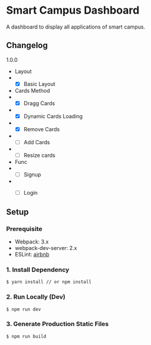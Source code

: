 # Smart Campus Dashboard
A dashboard to display all applications of smart campus.


## Changelog

1.0.0

- Layout
- - [x] Basic Layout
- Cards Method
- - [x] Dragg Cards
- - [x] Dynamic Cards Loading
- - [x] Remove Cards
- - [ ] Add Cards
- - [ ] Resize cards
- Func
- - [ ] Signup
- - [ ] Login


## Setup

### Prerequisite
- Webpack: 3.x
- webpack-dev-server: 2.x
- ESLint: [airbnb](https://github.com/airbnb/javascript/tree/master/packages/eslint-config-airbnb)

### 1. Install Dependency

```
$ yarn install // or npm install
```

### 2. Run Locally (Dev)
```
$ npm run dev
```

### 3. Generate Production Static Files
```
$ npm run build
```
